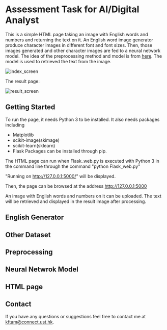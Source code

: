 # Assessment Task for AI/Digital Analyst

This is a simple HTML page taking an image with English words and numbers and returning the text on it. An English word image generator produce character images in different font and font sizes. Then, those images generated and other character images are fed to a neural network model. The idea of the preprocessing method and model is from [here](http://francescopochetti.com/text-recognition-natural-scenes/#first). The model is used to retrieved the text from the image.

![index_screen](https://user-images.githubusercontent.com/33834357/33052612-a88e3248-ceaa-11e7-9a9f-095aaefc50e0.JPG)

The result page:

![result_screen](https://user-images.githubusercontent.com/33834357/33052636-ca447d0c-ceaa-11e7-9b91-d71914a0c993.JPG)

## Getting Started

To run the page, it needs Python 3 to be installed. It also needs packages including
 * Matplotlib
 * scikit-image(skimage)
 * scikit-learn(sklearn)
 * Flask
Packages can be installed through pip.

The HTML page can run when Flask_web.py is executed with Python 3 in the command line through the command "python Flask_web.py"

"Running on http://127.0.0.1:5000/" will be displayed.

Then, the page can be browsed at the address http://127.0.0.1:5000

An image with English words and numbers on it can be uploaded. The text will be retrieved and displayed in the result image after processing.

## English Generator

## Other Dataset

## Preprocessing

## Neural Netwrok Model

## HTML page

## Contact 
If you have any questions or suggestions feel free to contact me at <kftam@connect.ust.hk>.
